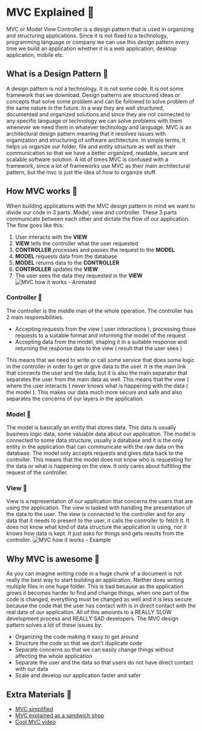 # MVC Explained 🍩
MVC or Model View Controller is a design pattern that is used in organizing and structuring applications. Since it is not fixed to a technology, programming language or company we can use this design pattern every time we build an application whether it is a web application, desktop application, mobile etc.
## What is a Design Pattern 🔹
A design pattern is not a technology. It is not some code. It is not some framework that we download. Design patterns are structured ideas or concepts that solve some problem and can be followed to solve problem of the same nature in the future. In a way they are well structured, documented and organized solutions and since they are not connected to any specific language or technology we can solve problems with them whenever we need them in whatever technology and language. MVC is an architectural design pattern meaning that it resolves issues with organization and structuring of software architecture. In simple terms, it helps us organize our folder, file and entity structure as well as their communication so that we have a better organized, readable, secure and scalable software solution. A lot of times MVC is confused with a framework, since a lot of frameworks use MVC as their main architectural pattern, but the mvc is just the idea of how to organize stuff. 
## How MVC works 🔹
When building applications with the MVC design pattern in mind we want to divide our code in 3 parts. Model, view and controller. These 3 parts communicate between each other and dictate the flow of our application. The flow goes like this:
1. User interacts with the **VIEW**
2. **VIEW** tells the controller what the user requested
3. **CONTROLLER** processes and passes the request to the **MODEL**
4. **MODEL** requests data from the database
5. **MODEL** returns data to the **CONTROLLER**
6. **CONTROLLER** updates the **VIEW**
7. The user sees the data they requested in the **VIEW**
![MVC how it works - Animated](https://github.com/sedc-codecademy/sedc7-08-aspnetmvc/blob/master/g3/Class%201/img/class12.gif?raw=true)
### Controller 🔽
The controller is the middle man of the whole operation. The controller has 2 main responsibilities.
* Accepting requests from the view ( user interactions ), processing those requests to a suitable format and informing the model of the request
* Accepting data from the model, shaping it in a suitable response and returning the response data to the view ( result that the user sees )

This means that we need to write or call some service that does some logic in the controller in order to get or give data to the user. It is the main link that connects the user and the data, but it is also the main separator that separates the user from the main data as well. This means that the view ( where the user interacts ) never knows what is happening with the data ( the model ). This makes our data much more secure and safe and also separates the concerns of our layers in the application.
### Model 🔽
The model is basically an entity that stores data. This data is usually business logic data, some valuable data about our application. The model is connected to some data structure, usually a database and it is the only entity in the application that can communicate with the raw data on the database. The model only accepts requests and gives data back to the controller. This means that the model does not know who is requesting for the data or what is happening on the view. It only cares about fulfilling the request of the controller. 
### View 🔽
View is a representation of our application that concerns the users that are using the application. The view is tasked with handling the presentation of the data to the user. The view is connected to the controller and for any data that it needs to present to the user, it calls the controller to fetch it. It does not know what kind of data structure the application is using, nor it knows how data is kept. It just asks for things and gets results from the controller.
![MVC how it works - Example](https://github.com/sedc-codecademy/sedc7-08-aspnetmvc/blob/master/g3/Class%201/img/class11.png?raw=true)
## Why MVC is awesome 🔹
As you can imagine writing code in a huge chunk of a document is not really the best way to start building an application. Neither does writing multiple files in one huge folder. This is bad because as the application grows it becomes harder to find and change things, when one part of the code is changed, everything must be changed as well and it is less secure because the code that the user has contact with is in direct contact with the real data of our application. All of this amounts to a REALLY SLOW development process and REALLY SAD developers. The MVC design pattern solves a lot of these issues by:
* Organizing the code making it easy to get around 
* Structure the code so that we don't duplicate code
* Separate concerns so that we can easily change things without affecting the whole application
* Separate the user and the data so that users do not have direct contact with our data
* Scale and develop our application faster and safer

## Extra Materials 📘
* [MVC simplified](https://www.guru99.com/mvc-tutorial.html)
* [MVC explained as a sandwich shop](https://www.freecodecamp.org/news/simplified-explanation-to-mvc-5d307796df30/)
* [Cool MVC video](https://www.youtube.com/watch?v=1IsL6g2ixak)

